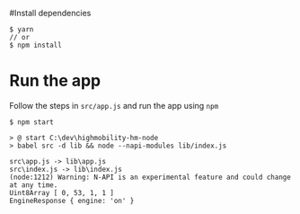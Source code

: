 #Install dependencies


```
$ yarn
// or
$ npm install
```

# Run the app

Follow the steps in `src/app.js` and run the app using `npm`
```
$ npm start

> @ start C:\dev\highmobility-hm-node
> babel src -d lib && node --napi-modules lib/index.js

src\app.js -> lib\app.js
src\index.js -> lib\index.js
(node:1212) Warning: N-API is an experimental feature and could change at any time.
Uint8Array [ 0, 53, 1, 1 ]
EngineResponse { engine: 'on' }  
```